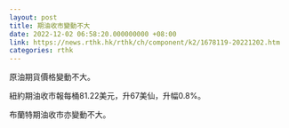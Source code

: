 ```yaml
---
layout: post
title: 期油收市變動不大
date: 2022-12-02 06:58:20.000000000 +08:00
link: https://news.rthk.hk/rthk/ch/component/k2/1678119-20221202.htm
categories: rthk
---
```


原油期貨價格變動不大。

紐約期油收市報每桶81.22美元，升67美仙，升幅0.8%。

布蘭特期油收市亦變動不大。
